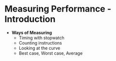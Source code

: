 # Measuring Performance - Introduction

- **Ways of Measuring**
	- Timing with stopwatch
	- Counting instructions
	- Looking at the curve
	- Best case, Worst case, Average